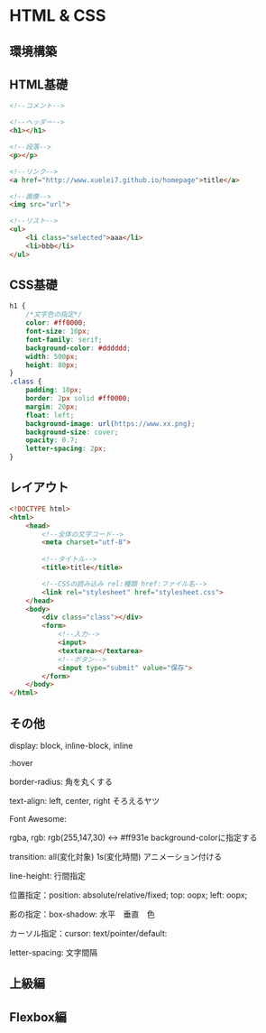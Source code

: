 # HTML & CSS

## 環境構築

## HTML基礎

```html
<!--コメント-->

<!--ヘッダー-->
<h1></h1>

<!--段落-->
<p></p>

<!--リンク-->
<a href="http://www.xuelei7.github.io/homepage">title</a>

<!--画像-->
<img src="url">

<!--リスト-->
<ul>
    <li class="selected">aaa</li>
    <li>bbb</li>
</ul>
```

## CSS基礎

```css
h1 {
    /*文字色の指定*/
    color: #ff0000;
    font-size: 10px;
    font-family: serif;
    background-color: #dddddd;
    width: 500px;
    height: 80px;
}
.class {
    padding: 10px;
    border: 2px solid #ff0000;
    margin: 20px;
    float: left;
    background-image: url(https://www.xx.png);
    background-size: cover;
    opacity: 0.7;
    letter-spacing: 2px;
}
```

## レイアウト

```html
<!DOCTYPE html>
<html>
    <head>
        <!--全体の文字コード-->
        <meta charset="utf-8">
        
        <!--タイトル-->
        <title>title</title>

        <!--CSSの読み込み rel:種類 href:ファイル名-->
        <link rel="stylesheet" href="stylesheet.css">
    </head>
    <body>
        <div class="class"></div>
        <form>
            <!--入力-->
            <input>
            <textarea></textarea>
            <!--ボタン-->
            <input type="submit" value="保存">
        </form>
    </body>
</html>
```

## その他

display: block, inline-block, inline

:hover

border-radius: 角を丸くする

text-align: left, center, right そろえるヤツ

Font Awesome: <link rel="stylesheet" href="//maxcdn.bootstrapcdn.com/font-awesome/4.3.0/css/font-awesome.min.css">

rgba, rgb: rgb(255,147,30) <-> #ff931e background-colorに指定する

transition: all(変化対象) 1s(変化時間) アニメーション付ける

line-height: 行間指定

位置指定：position: absolute/relative/fixed; top: oopx; left: oopx;

影の指定：box-shadow: 水平　垂直　色

カーソル指定：cursor: text/pointer/default:

letter-spacing: 文字間隔

## 上級編

## Flexbox編

